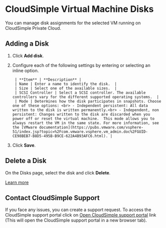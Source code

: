 # CloudSimple Virtual Machine Disks

You can manage disk assignments for the selected VM running on CloudSimple Private Cloud.

## Adding a Disk

1. Click **Add disk**.

2. Configure each of the following settings by entering or selecting an inline option.

        | **Item** | **Description** | 
        | Name | Enter a name to identify the disk.  | 
        | Size | Select one of the available sizes.  | 
        | SCSI Controller | Select a SCSI controller. The available controllers vary for the different supported operating systems.  |
        | Mode | Determines how the disk participates in snapshots. Choose one of these options: <br> - Independent persistent: All data written to the disk is written permanently.<br> - Independent, non persistent: Changes written to the disk are discarded when you power off or reset the virtual machine.  This mode allows you to always restart the VM in the same state. For more information, see the [VMware documentation](https://pubs.vmware.com/vsphere-51/index.jsp?topic=%2Fcom.vmware.vsphere.vm_admin.doc%2FGUID-CE98BEB7-B8D5-495B-B9CE-622A4B93AFC6.html). |

3. Click **Save**.

## Delete a Disk
On the Disks page, select the disk and click **Delete**.

[Learn more](https://docs.cloudsimple.com/azureportal/azuredisks/)

## Contact CloudSimple Support
If you face any issues, you can create a support request.  To access the CloudSimple support portal click on [Open CloudSimple support portal](https://support.cloudsimple.com) link (This will open the CloudSimple support portal in a new browser tab). 
